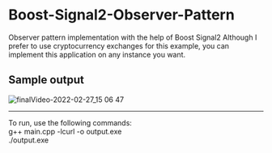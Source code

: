 # Boost-Signal2-Observer-Pattern
Observer pattern implementation with the help of Boost Signal2
Although I prefer to use cryptocurrency exchanges for this example, you can implement this application on any instance you want.

## Sample output

![finalVideo-2022-02-27_15 06 47](https://user-images.githubusercontent.com/79598598/155881757-aa932043-ef0e-4777-9546-8d217be777c9.gif)

-------------------------------------------
To run, use the following commands:  <br />
  g++ main.cpp -lcurl -o output.exe <br />
  ./output.exe
